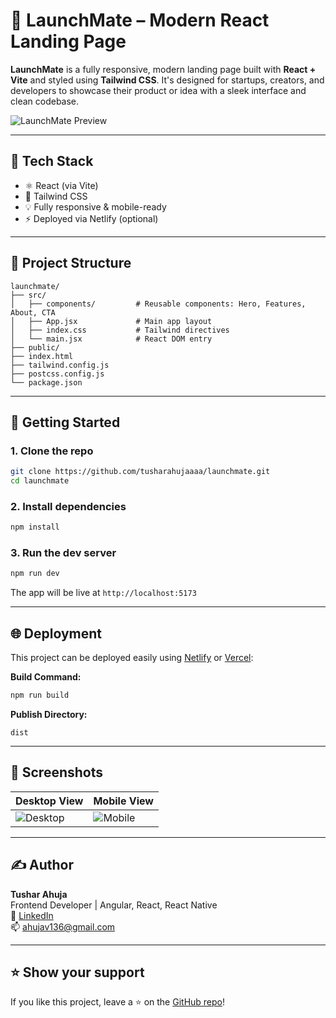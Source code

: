 # 🚀 LaunchMate – Modern React Landing Page

**LaunchMate** is a fully responsive, modern landing page built with **React + Vite** and styled using **Tailwind CSS**. It's designed for startups, creators, and developers to showcase their product or idea with a sleek interface and clean codebase.

![LaunchMate Preview](https://via.placeholder.com/1200x600.png?text=LaunchMate+Landing+Page)

---

## 🔧 Tech Stack

- ⚛️ React (via Vite)
- 🎨 Tailwind CSS
- 💡 Fully responsive & mobile-ready
- ⚡ Deployed via Netlify (optional)

---

## 📁 Project Structure

```
launchmate/
├── src/
│   ├── components/         # Reusable components: Hero, Features, About, CTA
│   ├── App.jsx             # Main app layout
│   ├── index.css           # Tailwind directives
│   └── main.jsx            # React DOM entry
├── public/
├── index.html
├── tailwind.config.js
├── postcss.config.js
└── package.json
```

---

## 🚀 Getting Started

### 1. Clone the repo

```bash
git clone https://github.com/tusharahujaaaa/launchmate.git
cd launchmate
```

### 2. Install dependencies

```bash
npm install
```

### 3. Run the dev server

```bash
npm run dev
```

The app will be live at `http://localhost:5173`

---

## 🌐 Deployment

This project can be deployed easily using [Netlify](https://netlify.com) or [Vercel](https://vercel.com):

**Build Command:**

```bash
npm run build
```

**Publish Directory:**  
```
dist
```

---

## 📸 Screenshots

| Desktop View | Mobile View |
|--------------|-------------|
| ![Desktop](https://via.placeholder.com/600x300.png?text=Desktop+Preview) | ![Mobile](https://via.placeholder.com/300x600.png?text=Mobile+Preview) |

---

## ✍️ Author

**Tushar Ahuja**  
Frontend Developer | Angular, React, React Native  
🔗 [LinkedIn](https://www.linkedin.com/in/ahuja-tushar/)  
📫 ahujav136@gmail.com

---

## ⭐️ Show your support

If you like this project, leave a ⭐️ on the [GitHub repo](https://github.com/tusharahujaaaa/launchmate)!
